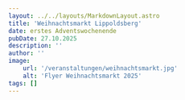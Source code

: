 ```yaml
---
layout: ../../layouts/MarkdownLayout.astro
title: 'Weihnachtsmarkt Lippoldsberg'
date: erstes Adventswochenende
pubDate: 27.10.2025
description: ''
author: ''
image:
    url: '/veranstaltungen/weihnachtsmarkt.jpg'
    alt: 'Flyer Weihnachtsmarkt 2025'
tags: []
---
```


